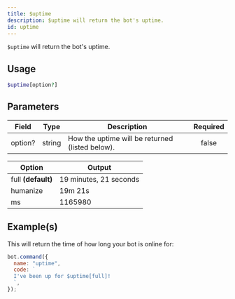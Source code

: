 ```yaml
---
title: $uptime
description: $uptime will return the bot's uptime.
id: uptime
---
```


`$uptime` will return the bot's uptime.

## Usage

```php
$uptime[option?]
```

## Parameters

| Field   | Type   | Description                                     | Required |
| ------- | ------ | ----------------------------------------------- | :------: |
| option? | string | How the uptime will be returned (listed below). |  false   |

| Option             | Output                 |
| ------------------ | ---------------------- |
| full **(default)** | 19 minutes, 21 seconds |
| humanize           | 19m 21s                |
| ms                 | 1165980                |

## Example(s)

This will return the time of how long your bot is online for:

```javascript
bot.command({
  name: "uptime",
  code: `
  I've been up for $uptime[full]!
  `,
});
```
